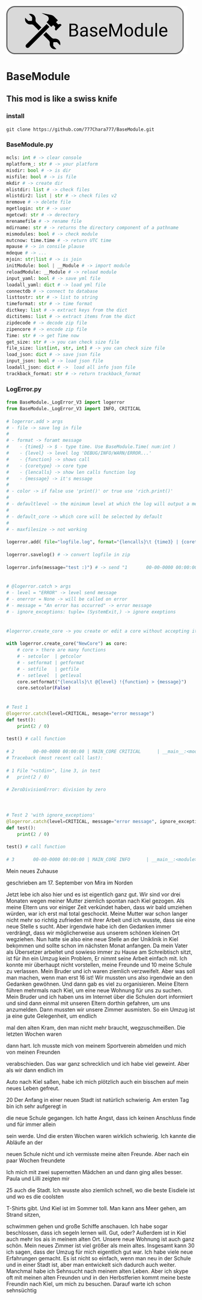 ![Logo](assets/main.png)

# BaseModule
## This mod is like a swiss knife

### install 
`git clone https://github.com/777Chara777/BaseModule.git`

### BaseModule.py
```py
mcls: int # -> clear console
mplatform_: str # -> your platform
misdir: bool # -> is dir
misfile: bool # -> is file
mkdir # -> create dir
mlistdir: list # -> check files 
mlistdir2: list | str # -> check files v2
mremove # -> delete file
mgetlogin: str # -> user
mgetcwd: str # -> derectory
mrenamefile # -> rename file
mdirname: str # -> returns the directory component of a pathname
mismodules: bool # -> check module
mutcnow: time.time # -> return UTC time
mpause # -> in consile plause
mdeque # -> ...
mjoin: str|list # -> is join
initModule: bool | __Module # -> import module 
reloadModule: __Module # -> reload module
input_yaml: bool # -> save yml file
loadall_yaml: dict # -> load yml file 
connectdb # -> connect to database
listtostr: str # -> list to string
timeformat: str # -> time format
dictkey: list # -> extract keys from the dict
dictitems: list # -> extract items from the dict
zipdecode # -> decode zip file
zipencore # -> encode zip file
Time: str # -> get Time now 
get_size: str # -> you can check size file
file_size: list[int, str, int] # -> you can check size file
load_json: dict # -> save json file
input_json: bool # -> load json file 
loadall_json: dict # ->  load all info json file 
trackback_format: str # -> return trackback_format
```

### LogError.py
```py
from BaseModule._LogError_V3 import logerror 
from BaseModule._LogError_V3 import INFO, CRITICAL

# logerror.add > args
# - file -> save log in file
# 
# - format -> foramt message
#    - {time$} -> $ - type time. Use BaseModule.Time( num:int )
#    - {level} -> level log 'DEBUG/INFO/WARN/ERROR...'
#    - {function} -> shows call
#    - {coretype} -> core type
#    - {lencalls} -> show len calls function log
#    - {message} -> it's message
# 
# - color -> if false use 'print()' or true use 'rich.print()'
# 
# - defaultlevel -> the minimum level at which the log will output a message to the console
# 
# - default_core -> which core will be selected by default
# 
# - maxfilesize -> not working

logerror.add( file="logfile.log", format="{lencalls}\t {time3} | {coretype} {level}\t | {function} - {message}", color=True, defaultlevel=INFO, default_core="MAIN_CORE" )

logerror.savelog() # -> convert logfile in zip

logerror.info(message="test :)") # -> send "1       00-00-0000 00:00:00 | MAIN_CORE INFO      | __main__:<module>:1 - test :)"


# @logerror.catch > args
# - level = "ERROR" -> level send message
# - onerror = None -> will be called on error
# - message = "An error has occurred" -> error message
# - ignore_exceptions: tuple= (SystemExit,) -> ignore exeptions


#logerror.create_core -> you create or edit a core without accepting it. used only in 'ContextManager or with'

with logerror.create_core("NewCore") as core:
    # core > there are many functions
    # - setcolor  | getcolor
    # - setformat | getformat
    # - setfile   | getfile
    # - setlevel  | getleval
    core.setformat("{lencalls}\t @{level} !{function} > {message}")
    core.setcolor(False)


# Test 1
@logerror.catch(level=CRITICAL, mesage="error message")
def test():
    print(2 / 0)

test() # call function

# 2       00-00-0000 00:00:00 | MAIN_CORE CRITICAL      | __main__:<module>:1 - error message
# Traceback (most recent call last):

# 1 File "<stdin>", line 3, in test
#   print(2 / 0)

# ZeroDivisionError: division by zero



# Test 2 'with ignore_exceptions'
@logerror.catch(level=CRITICAL, message="error message", ignore_exceptions=(SystemExit, ZeroDivisionError,))
def test():
    print(2 / 0)

test() # call function

# 3       00-00-0000 00:00:00 | MAIN_CORE INFO      | __main__:<module>:1 - Ignor Exceptions: ZeroDivisionError 

```




Mein neues Zuhause

geschrieben am 17. September von Mira im Norden

Jetzt lebe ich also hier und es ist eigentlich ganz gut. Wir sind vor drei Monaten wegen meiner Mutter ziemlich spontan nach Kiel gezogen. Als meine Eltern uns vor einiger Zeit verkündet haben, dass wir bald umziehen würden, war ich erst mal total geschockt. Meine Mutter war schon langer nicht mehr so richtig zufrieden mit ihrer Arbeit und ich wusste, dass sie eine neue Stelle s sucht. Aber irgendwie habe ich den Gedanken immer verdrängt, dass wir möglicherweise aus unserem schönen kleinen Ort wegziehen. Nun hatte sie also eine neue Stelle an der Uniklinik in Kiel bekommen und sollte schon im nächsten Monat anfangen. Da mein Vater als Übersetzer arbeitet und sowieso immer zu Hause am Schreibtisch sitzt, ist für ihn ein Umzug kein Problem, Er nimmt seine Arbeit einfach mit. Ich konnte mir überhaupt nicht vorstellen, meine Freunde und 10 meine Schule zu verlassen. Mein Bruder und ich waren ziemlich verzweifelt. Aber was soll man machen, wenn man erst 16 ist! Wir mussten uns also irgendwie an den Gedanken gewöhnen. Und dann gab es viel zu organisieren. Meine Eltern führen mehrmals nach Kiel, um eine neue Wohnung für uns zu suchen. Mein Bruder und ich haben uns im Internet über die Schulen dort informiert und sind dann einmal mit unseren Eltern dorthin gefahren, um uns anzumelden. Dann mussten wir unsere Zimmer ausmisten. So ein Umzug ist ja eine gute Gelegenheit, um endlich

mal den alten Kram, den man nicht mehr braucht, wegzuschmeißen. Die letzten Wochen waren

dann hart. Ich musste mich von meinem Sportverein abmelden und mich von meinen Freunden

verabschieden. Das war ganz schrecklich und ich habe viel geweint. Aber als wir dann endlich im

Auto nach Kiel saßen, habe ich mich plötzlich auch ein bisschen auf mein neues Leben gefreut.

20 Der Anfang in einer neuen Stadt ist natürlich schwierig. Am ersten Tag bin ich sehr aufgeregt in

die neue Schule gegangen. Ich hatte Angst, dass ich keinen Anschluss finde und für immer allein

sein werde. Und die ersten Wochen waren wirklich schwierig. Ich kannte die Abläufe an der

neuen Schule nicht und ich vermisste meine alten Freunde. Aber nach ein paar Wochen freundete

Ich mich mit zwei supernetten Mädchen an und dann ging alles besser. Paula und Lilli zeigten mir

25 auch die Stadt. Ich wusste also ziemlich schnell, wo die beste Eisdiele ist und wo es die coolsten

T-Shirts gibt. Und Kiel ist im Sommer toll. Man kann ans Meer gehen, am Strand sitzen,

schwimmen gehen und große Schiffe anschauen. Ich habe sogar beschlossen, dass ich segeln lernen will. Gut, oder? Außerdem ist in Kiel auch mehr los ais in meinem alten Ort. Unsere neue Wohnung ist auch ganz schön. Mein neues Zimmer ist viel größer als mein altes. Insgesamt kann 30 ich sagen, dass der Umzug für mich eigentlich gut war. Ich habe viele neue Erfahrungen gemacht. Es ist nicht so einfach, wenn man neu in der Schule und in einer Stadt ist, aber man entwickelt sich dadurch auch weiter. Manchmal habe ich Sehnsucht nach meinem alten Leben. Aber ich skype oft mit meinen alten Freunden und in den Herbstferien kommt meine beste Freundin nach Kiel, um mich zu besuchen. Darauf warte ich schon sehnsüchtig
